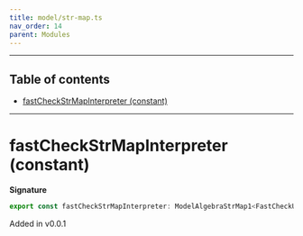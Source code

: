 ```yaml
---
title: model/str-map.ts
nav_order: 14
parent: Modules
---
```


---

<h2 class="text-delta">Table of contents</h2>

- [fastCheckStrMapInterpreter (constant)](#fastcheckstrmapinterpreter-constant)

---

# fastCheckStrMapInterpreter (constant)

**Signature**

```ts
export const fastCheckStrMapInterpreter: ModelAlgebraStrMap1<FastCheckURI> = ...
```

Added in v0.0.1
